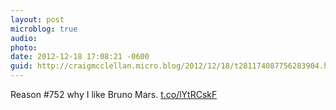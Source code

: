 ```yaml
---
layout: post
microblog: true
audio: 
photo: 
date: 2012-12-18 17:08:21 -0600
guid: http://craigmcclellan.micro.blog/2012/12/18/t281174087756283904.html
---
```

Reason #752 why I like Bruno Mars. [t.co/lYtRCskF](http://t.co/lYtRCskF)
